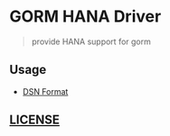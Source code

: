 # GORM HANA Driver

> provide HANA support for gorm

## Usage

- [DSN Format](https://github.com/SAP/go-hdb#hana-cloud-connection)

## [LICENSE](./LICENSE)